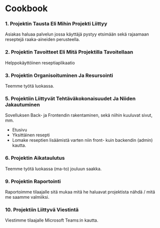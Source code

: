 # Cookbook

### 1. Projektin Tausta Eli Mihin Projekti Liittyy

Asiakas haluaa palvelun jossa käyttäjä pystyy etsimään sekä rajaamaan reseptejä raaka-aineiden perusteella.

### 2. Projektin Tavoitteet Eli Mitä Projektilla Tavoitellaan

Helppokäyttöinen reseptiaplikaatio

### 3. Projektin Organisoituminen Ja Resursointi

Teemme työtä luokassa.

### 5. Projektiin Liittyvät Tehtäväkokonaisuudet Ja Niiden Jakautuminen

Sovelluksen Back- ja Frontendin rakentaminen, sekä niihin kuuluvat sivut, mm.

* Etusivu
* Yksittäinen resepti
* Lomake reseptien lisäämistä varten niin front- kuin backendin (admin) kautta.

### 6. Projektin Aikataulutus

Teemme työtä luokassa (ma-to) jouluun saakka.

### 9. Projektin Raportointi

Raportoimme tilaajalle sitä mukaa mitä he haluavat projektista nähdä / mitä me saamme valmiiksi.

### 10. Projektiin Liittyvä Viestintä

Viestimme tilaajalle Microsoft Teams:in kautta.
